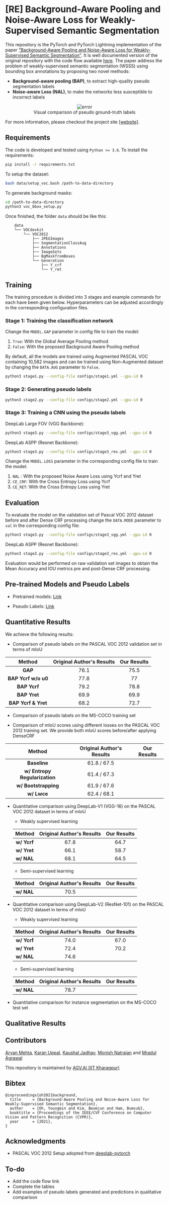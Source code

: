 # [RE] Background-Aware Pooling and Noise-Aware Loss for Weakly-Supervised Semantic Segmentation

This repository is the PyTorch and PyTorch Lightning implementation of the paper ["Background-Aware Pooling and Noise-Aware Loss for Weakly-Supervised Semantic Segmentation"](https://arxiv.org/pdf/2104.00905.pdf). It is well documented version of the original repository with the code flow available [here](). The paper address the problem of weakly-supervised semantic segmentation (WSSS) using bounding box annotations by proposing two novel methods:
- **Background-aware pooling (BAP)**, to extract high-quality pseudo segmentation labels
- **Noise-aware Loss (NAL)**, to make the networks less susceptible to incorrect labels

<p align="center">
<a><img src="https://i.ibb.co/rcn1F2D/error.png" alt="error" border="0"><br>Visual comparison of pseudo ground-truth labels</a>
</p>

For more information, please checkout the project site [[website](https://cvlab.yonsei.ac.kr/projects/BANA/)].

## Requirements

The code is developed and tested using `Python >= 3.6`. To install the requirements:

```bash
pip install -r requirements.txt
```

To setup the dataset:

```bash
bash data/setup_voc.bash /path-to-data-directory
```

To generate background masks:
```bash
cd /path-to-data-directory
python3 voc_bbox_setup.py
```
Once finished, the folder `data` should be like this:

```
    data   
    └── VOCdevkit
        └── VOC2012
            ├── JPEGImages
            ├── SegmentationClassAug
            ├── Annotations
            ├── ImageSets
            ├── BgMaskfromBoxes
            └── Generation
                ├── Y_crf
                └── Y_ret
```

## Training

The training procedure is divided into 3 stages and example commands for each have been given below. Hyperparameters can be adjusted accordingly in the corresponding configuration files.

### **Stage 1:** Training the classification network

Change the `MODEL.GAP` parameter in config file to train the model: 

1. `True`: With the Global Average Pooling method 
2. `False`: With the proposed Background Aware Pooling method

By default, all the models are trained using Augmented PASCAL VOC containing 10,582 images and can be trained using Non-Augmented dataset by changing the `DATA.AUG` parameter to `False`. 

```bash
python3 stage1.py --config-file configs/stage1.yml --gpu-id 0
```

### **Stage 2:** Generating pseudo labels

```bash
python3 stage2.py --config-file configs/stage2.yml --gpu-id 0
```

### **Stage 3:** Training a CNN using the pseudo labels

DeepLab Large FOV (VGG Backbone):

```bash
python3 stage3.py --config-file configs/stage3_vgg.yml --gpu-id 0
```

DeepLab ASPP (Resnet Backbone): 

```bash
python3 stage3.py --config-file configs/stage3_res.yml --gpu-id 0
```

Change the `MODEL.LOSS` parameter in the corresponding config file to train the model: 

1. `NAL` : With the proposed Noise Aware Loss using Ycrf and Yret
2. `CE_CRF`: With the Cross Entropy Loss using Ycrf
3. `CE_RET`: With the Cross Entropy Loss using Yret
## Evaluation

To evaluate the model on the validation set of Pascal VOC 2012 dataset before and after Dense CRF processing change the `DATA.MODE` parameter to `val` in the corresponding config file:

```bash
python3 stage3.py --config-file configs/stage3_vgg.yml --gpu-id 0
```

DeepLab ASPP (Resnet Backbone): 

```bash
python3 stage3.py --config-file configs/stage3_res.yml --gpu-id 0
```

Evaluation would be performed on raw validation set images to obtain the Mean Accuracy and IOU metrics pre and post-Dense CRF processing.
## Pre-trained Models and Pseudo Labels

- Pretrained models: [Link](https://drive.google.com/drive/folders/14F1vU7Gp-nIZVhPe2XzrbnyUYTmnt2Sz?usp=sharing)

- Pseudo Labels: [Link](https://drive.google.com/drive/folders/1wC9qr1lE_JN0Htrf0SfPhKz4AdqQ0zbt?usp=sharing)

## Quantitative Results

We achieve the following results:

- Comparison of pseudo labels on the PASCAL VOC 2012 validation set in terms of mIoU

| **Method**          | **Original Author's Results** | **Our Results** |
|:-------------------:|:-----------------------------:|:---------------:|
| **GAP**             | 76.1                          | 75.5            |
| **BAP Ycrf w/o u0** | 77.8                          | 77              |
| **BAP Ycrf**        | 79.2                          | 78.8            |
| **BAP Yret**        | 69.9                          | 69.9            |
| **BAP Ycrf & Yret** | 68.2                          | 72.7            |

- Comparison of pseudo labels on the MS-COCO training set

- Comparison of mIoU scores using different losses on the PASCAL VOC 2012 training set. We provide both mIoU scores before/after applying DenseCRF

| **Method**                    | **Original Author's Results** | **Our Results** |
|:-----------------------------:|:-----------------------------:|:---------------:|
| **Baseline**                  | 61.8 / 67.5                   |                 |
| **w/ Entropy Regularization** | 61.4 / 67.3                   |                 |
| **w/ Bootstrapping**          | 61.9 / 67.6                   |                 |
| **w/ Lwce**                   | 62.4 / 68.1                   |                 |

- Quantitative comparison using DeepLab-V1 (VGG-16) on the PASCAL VOC 2012 dataset in terms of mIoU
    - Weakly supervised learning

    | **Method**          | **Original Author's Results** | **Our Results** |
    |:-------------------:|:-----------------------------:|:---------------:|
    | **w/ Ycrf**         | 67.8                          | 64.7            |
    | **w/ Yret**         | 66.1                          | 58.7            |
    | **w/ NAL**          | 68.1                          | 64.5            |

    - Semi-supervised learning

    | **Method**          | **Original Author's Results** | **Our Results** |
    |:-------------------:|:-----------------------------:|:---------------:|
    | **w/ NAL**          | 70.5                          |                 |

- Quantitative comparison using DeepLab-V2 (ResNet-101) on the PASCAL VOC 2012 dataset in terms of mIoU
    - Weakly supervised learning

    | **Method**          | **Original Author's Results** | **Our Results** |
    |:-------------------:|:-----------------------------:|:---------------:|
    | **w/ Ycrf**         | 74.0                          | 67.0            |
    | **w/ Yret**         | 72.4                          | 70.2            |
    | **w/ NAL**          | 74.6                          |                 |

    - Semi-supervised learning

    | **Method**          | **Original Author's Results** | **Our Results** |
    |:-------------------:|:-----------------------------:|:---------------:|
    | **w/ NAL**          | 78.7                          |                 |

- Quantitative comparison for instance segmentation on the MS-COCO test set

## Qualitative Results

## Contributors

[Aryan Mehta](https://github.com/victorvini08), [Karan Uppal](https://github.com/karan-uppal3), [Kaushal Jadhav](https://github.com/KaushalJadhav), [Monish Natrajan](https://github.com/Monish-Natarajan) and [Mradul Agrawal](https://github.com/mradul2)

This repository is maintained by [AGV.AI (IIT Kharagpur)](http://www.agv.iitkgp.ac.in/)

## Bibtex
```
@inproceedings{oh2021background,
  title     = {Background-Aware Pooling and Noise-Aware Loss for Weakly-Supervised Semantic Segmentation},
  author    = {Oh, Youngmin and Kim, Beomjun and Ham, Bumsub},
  booktitle = {Proceedings of the IEEE/CVF Conference on Computer Vision and Pattern Recognition (CVPR)},
  year      = {2021},
}
```

## Acknowledgments

- PASCAL VOC 2012 Setup adopted from [deeplab-pytorch](https://github.com/kazuto1011/deeplab-pytorch/blob/master/data/datasets/voc12/README.md)

## To-do

- Add the code flow link
- Complete the tables
- Add examples of pseudo labels generated and predictions in qualitative comparison